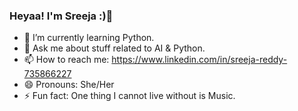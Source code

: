 ### Heyaa! I'm Sreeja :)👋

- 🌱 I’m currently learning Python. 
- 💬 Ask me about stuff related to AI & Python.
- 📫 How to reach me: https://www.linkedin.com/in/sreeja-reddy-735866227
- 😄 Pronouns: She/Her
- ⚡ Fun fact: One thing I cannot live without is Music.
